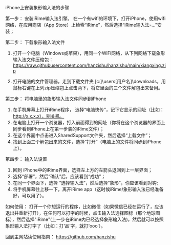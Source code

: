 iPhone上安装象形输入法的步骤 

第一步： 安装iRime输入法引擎。
在一个有wifi的环境下，打开iPhone，使用wifi网络，在应用商店（App Store）上检索“iRime”，然后选择“iRime输入法-..."安装；

第二步： 下载象形输入法文件
1. 打开一个电脑（Windows或苹果），用同一个WiFi网络，从下列网络下载象形输入法文件压缩包：
https://raw.githubusercontent.com/hanzishu/hanzishu/main/xiangxing.zip

2. 打开电脑的文件管理器，走到下载文件夹 [c:]\users\[用户名]\downloads，用鼠标右键在上列zip压缩包上点击两下，将它里面的三个文件解包出来备用。 

第三步： 将电脑里的象形输入法文件同步到iPhone
1. 在手机屏幕上打开iRime程序， 选择“电脑快传”，记下它显示的网址（比如： http://x.x.x.x），别关机。
2. 在电脑上打开一个浏览器，打入前面得到的网址（你将在这个浏览器的界面上同步看到iPhone上在第一步装的iRime文件）； 
3. 在这个界面中点击进入SharedSupport文件夹，然后选择“上载文件”； 
4. 找到上面三个解包出来的文件，选择“打开”（电脑上的文件将同步到iPhone上）。 

第四步： 输入法设置
1. 回到 iPhone中的iRime界面，选择左上方的左箭头退回到上一层界面； 
2. 选择“部署”，然后“确认”后，应该看到“成功”； 
3. 在同一个界面下，选择 “选择输入法”，然后选择“象形”，你应该看到对钩; 
4. 将手机屏幕往上移一下，离开iRime app（这时候iRime/象形输入法已经准备好，可以用了）。

如何使用： 打开一个你想运行的程序，比如微信（如果微信已经在运行了，应该退出并重新打开），在任何可以打字的时候，点击输入法选择图标（那个地球图标），然后选择"iRime"(上一步在iRime内已经选择象形输入法)，然后就可以按照象形输入法打字了（比如：打‘品’字，就打‘ooo’）。

回到主网站读使用指南： https://github.com/hanzishu
